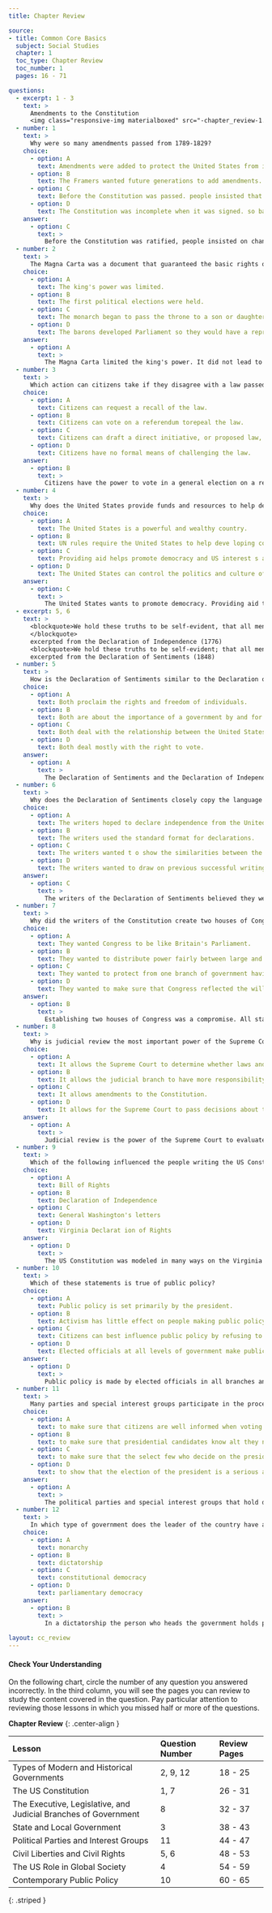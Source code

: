 ```yaml
---
title: Chapter Review

source:
- title: Common Core Basics
  subject: Social Studies
  chapter: 1
  toc_type: Chapter Review
  toc_number: 1
  pages: 16 - 71

questions:
  - excerpt: 1 - 3
    text: >
      Amendments to the Constitution
      <img class="responsive-img materialboxed" src="-chapter_review-1.png" />
  - number: 1
    text: >
      Why were so many amendments passed from 1789-1829?
    choice:
      - option: A
        text: Amendments were added to protect the United States from invasion.
      - option: B
        text: The Framers wanted future generations to add amendments.
      - option: C
        text: Before the Constitution was passed. people insisted that a Bill of Rights was necessary.
      - option: D
        text: The Constitution was incomplete when it was signed. so basic amendments needed to be added.
    answer:
      - option: C
        text: >
          Before the Constitution was ratified, people insisted on changes that would guarantee their rights. The Bill of Rights, the first 10 amendments, was added two years after the Constitution was signed.
  - number: 2
    text: >
      The Magna Carta was a document that guaranteed the basic rights of the British. What was the most important result of the signing of the Magna Carta?
    choice:
      - option: A
        text: The king's power was limited.
      - option: B
        text: The first political elections were held.
      - option: C
        text: The monarch began to pass the throne to a son or daughter .
      - option: D
        text: The barons developed Parliament so they would have a representative government.
    answer:
      - option: A
        text: >
          The Magna Carta limited the king's power. It did not lead to political elections or establish Parliament. The Magna Carta did not mention the heirs to the throne.
  - number: 3
    text: >
      Which action can citizens take if they disagree with a law passed by the legislature of their state?
    choice:
      - option: A
        text: Citizens can request a recall of the law.
      - option: B
        text: Citizens can vote on a referendum torepeal the law.
      - option: C
        text: Citizens can draft a direct initiative, or proposed law, to contradict the current law.
      - option: D
        text: Citizens have no formal means of challenging the law.
    answer:
      - option: B
        text: >
          Citizens have the power to vote in a general election on a referendum. If the referendum passes, the disputed law is overturned.
  - number: 4
    text: >
      Why does the United States provide funds and resources to help developing countries?
    choice:
      - option: A
        text: The United States is a powerful and wealthy country.
      - option: B
        text: UN rules require the United States to help deve loping countries.
      - option: C
        text: Providing aid helps promote democracy and US interest s abroad.
      - option: D
        text: The United States can control the politics and culture of other countries by providing aid.
    answer:
      - option: C
        text: >
          The United States wants to promote democracy. Providing aid to developing countries helps this cause.
  - excerpt: 5, 6
    text: >
      <blockquote>We hold these truths to be self-evident, that all men are created equal, that they are endowed by their Creator with certain unalienable Rights, that among these are Life, Liberty and the pursuit of Happiness.-That to secure these rights, Governments are instituted among Men, deriving their just powers from the consent of the governed,- That whenever any Form of Government becomes destructive of these ends, it is the Right of the People to alter or to abolish it, and to institute new Government, laying its foundation on such principles and organizing its powers in such form, as to them shall seem mostlikely to effect their Safety and Happiness.
      </blockquote>
      excerpted from the Declaration of Independence (1776)
      <blockquote>We hold these truths to be self-evident; that all men and women are created equal; that they are endowed by their Creator with certain inalienable rights; that among these are life, liberty, and the pursuit of happiness; that to secure these rights governments are instituted, deriving their just powers from the consent of the governed. Whenever any form of Government becomes destructive of these ends, it is the right of those who suffer from it to refuse allegiance to it, and to insist upon the institution of a new government, laying its foundation on such principles, and organizing its powers in such form as to them shall seem most likely to effect their safety and happiness.      </blockquote>
      excerpted from the Declaration of Sentiments (1848)
  - number: 5
    text: >
      How is the Declaration of Sentiments similar to the Declaration of Independence?
    choice:
      - option: A
        text: Both proclaim the rights and freedom of individuals.
      - option: B
        text: Both are about the importance of a government by and for the people.
      - option: C
        text: Both deal with the relationship between the United States and Great Britain.
      - option: D
        text: Both deal mostly with the right to vote.
    answer:
      - option: A
        text: >
          The Declaration of Sentiments and the Declaration of Independence both deal with the rights and freedom of people.
  - number: 6
    text: >
      Why does the Declaration of Sentiments closely copy the language of the Declaration of Independence?
    choice:
      - option: A
        text: The writers hoped to declare independence from the United States.
      - option: B
        text: The writers used the standard format for declarations.
      - option: C
        text: The writers wanted t o show the similarities between the colonists' and the women's struggles for rights. 
      - option: D
        text: The writers wanted to draw on previous successful writing.
    answer:
      - option: C
        text: >
          The writers of the Declaration of Sentiments believed they were asking for the same rights that the colonists had asked for in the Declaration of Independence. The women did not want to separate themselves from the United States. They were not trying to use a standard format or writing that they liked.
  - number: 7
    text: >
      Why did the writers of the Constitution create two houses of Congress?
    choice:
      - option: A
        text: They wanted Congress to be like Britain's Parliament.
      - option: B
        text: They wanted to distribute power fairly between large and small states.
      - option: C
        text: They wanted to protect from one branch of government having too little power.
      - option: D
        text: They wanted to make sure that Congress reflected the will of the majority of the people.
    answer:
      - option: B
        text: >
          Establishing two houses of Congress was a compromise. All states are equally represented in the Senate. States with large populations have more representatives in the House.
  - number: 8
    text: >
      Why is judicial review the most important power of the Supreme Court?
    choice:
      - option: A
        text: It allows the Supreme Court to determine whether laws and executive actions are constitutional.
      - option: B
        text: It allows the judicial branch to have more responsibility than any other branch of the federal government.
      - option: C
        text: It allows amendments to the Constitution.
      - option: D
        text: It allows for the Supreme Court to pass decisions about the constitutionality of state laws.
    answer:
      - option: A
        text: >
          Judicial review is the power of the Supreme Court to evaluate laws and executive actions to decide whether they are constitutional. It is part of the checks-and-balance system.
  - number: 9
    text: >
      Which of the following influenced the people writing the US Constitut ion?
    choice:
      - option: A
        text: Bill of Rights
      - option: B
        text: Declaration of Independence
      - option: C
        text: General Washington's letters
      - option: D
        text: Virginia Declarat ion of Rights
    answer:
      - option: D
        text: >
          The US Constitution was modeled in many ways on the Virginia Declaration of Rights. The Bill of Rights was created after the Constitution. There is no evidence that the Declaration of Independence or Washington's letters influenced the Constitution.
  - number: 10
    text: >
      Which of these statements is true of public policy?
    choice:
      - option: A
        text: Public policy is set primarily by the president.
      - option: B
        text: Activism has little effect on people making public policy.
      - option: C
        text: Citizens can best influence public policy by refusing to vote.
      - option: D
        text: Elected officials at all levels of government make public policy.
    answer:
      - option: D
        text: >
          Public policy is made by elected officials in all branches an d at all levels of government. Citizens can influence public policy by joining political parties and interest groups, writing letters, signing petitions, demonstrating, and voting.
  - number: 11
    text: >
      Many parties and special interest groups participate in the process of electing the US president. Why is their participation beneficial?
    choice:
      - option: A
        text: to make sure that citizens are well informed when voting for the president of the United States
      - option: B
        text: to make sure that presidential candidates know alt they need to know about the government and the responsibilities of the president
      - option: C
        text: to make sure that the select few who decide on the presidency have all the information they need to make their decision
      - option: D
        text: to show that the election of the president is a serious and important matter
    answer:
      - option: A
        text: >
          The political parties and special interest groups that hold debates, run political ads, and talk to reporters are working to educate the public on issues they care about. In a democracy it is important that the public is informed about issues.
  - number: 12
    text: >
      In which type of government does the leader of the country have absolute power?
    choice:
      - option: A
        text: monarchy
      - option: B
        text: dictatorship
      - option: C
        text: constitutional democracy
      - option: D
        text: parliamentary democracy
    answer:
      - option: B
        text: >
          In a dictatorship the person who heads the government holds power over everyone. In a democracy, the voters elect their leaders. In today's monarchies, the king or queen often has no political power.
          
layout: cc_review
---
```

#### Check Your Understanding

On the following chart, circle the number of any question you answered incorrectly. In the third column, you will see the pages you can review to study the content covered in the question. Pay particular attention to reviewing those lessons in which you missed half or more of the questions.

**Chapter Review**
{: .center-align  }

| Lesson | Question Number | Review Pages |
|:-|:-|:-|
| Types of Modern and Historical Governments | 2, 9, 12 | 18 - 25 |
| The US Constitution | 1, 7 | 26 - 31 |
| The Executive, Legislative, and Judicial Branches of Government | 8 | 32 - 37 |
| State and Local Government | 3 | 38 - 43 |
| Political Parties and Interest Groups | 11 | 44 - 47 |
| Civil Liberties and Civil Rights | 5, 6 | 48 - 53 |
| The US Role in Global Society | 4 | 54 - 59 |
| Contemporary Public Policy | 10 | 60 - 65 |
{: .striped }